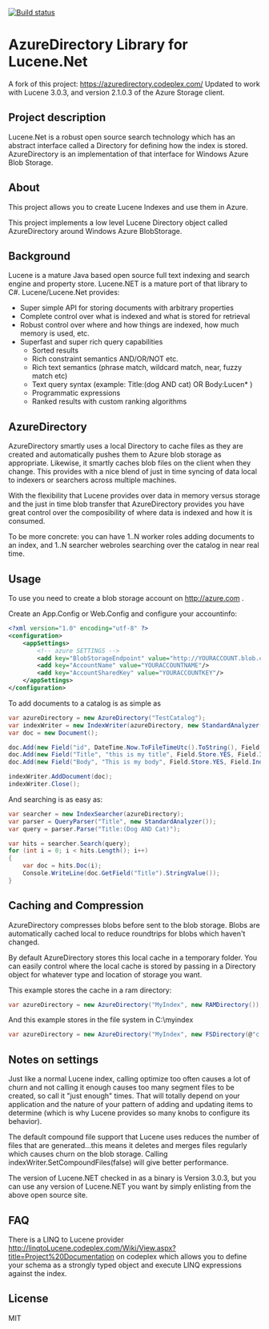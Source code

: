 [![Build status](https://ci.appveyor.com/api/projects/status/87h8usb13l8reiaa?svg=true)](https://ci.appveyor.com/project/richorama/azuredirectory)

# AzureDirectory Library for Lucene.Net

A fork of this project: https://azuredirectory.codeplex.com/
Updated to work with Lucene 3.0.3, and version 2.1.0.3 of the Azure Storage client.

## Project description

Lucene.Net is a robust open source search technology which has an abstract interface called a Directory for defining how the index is stored. AzureDirectory is an implementation of that interface for Windows Azure Blob Storage.

## About
This project allows you to create Lucene Indexes and use them in Azure.

This project implements a low level Lucene Directory object called AzureDirectory around Windows Azure BlobStorage.

## Background
Lucene is a mature Java based open source full text indexing and search engine and property store. 
Lucene.NET is a mature port of that library to C#.
Lucene/Lucene.Net provides:
* Super simple API for storing documents with arbitrary properties
* Complete control over what is indexed and what is stored for retrieval
* Robust control over where and how things are indexed, how much memory is used, etc.
* Superfast and super rich query capabilities
	* Sorted results
	* Rich constraint semantics AND/OR/NOT etc.
	* Rich text semantics (phrase match, wildcard match, near, fuzzy match etc)
	* Text query syntax (example: Title:(dog AND cat) OR Body:Lucen* )
	* Programmatic expressions
	* Ranked results with custom ranking algorithms
 
## AzureDirectory
AzureDirectory smartly uses a local Directory to cache files as they are created and automatically pushes them to Azure blob storage as appropriate. Likewise, it smartly caches blob files on the client when they change. This provides with a nice blend of just in time syncing of data local to indexers or searchers across multiple machines.

With the flexibility that Lucene provides over data in memory versus storage and the just in time blob transfer that AzureDirectory provides you have great control over the composibility of where data is indexed and how it is consumed.

To be more concrete: you can have 1..N worker roles adding documents to an index, and 1..N searcher webroles searching over the catalog in near real time.

## Usage

To use you need to create a blob storage account on http://azure.com .

Create an App.Config or Web.Config and configure your accountinfo:

```xml
<?xml version="1.0" encoding="utf-8" ?>
<configuration>
	<appSettings>
		<!-- azure SETTINGS -->
		<add key="BlobStorageEndpoint" value="http://YOURACCOUNT.blob.core.windows.net"/>
		<add key="AccountName" value="YOURACCOUNTNAME"/>
		<add key="AccountSharedKey" value="YOURACCOUNTKEY"/>
	</appSettings>
</configuration>
```         
 
To add documents to a catalog is as simple as

```cs
var azureDirectory = new AzureDirectory("TestCatalog");
var indexWriter = new IndexWriter(azureDirectory, new StandardAnalyzer(), true);
var doc = new Document();

doc.Add(new Field("id", DateTime.Now.ToFileTimeUtc().ToString(), Field.Store.YES, Field.Index.TOKENIZED, Field.TermVector.NO));
doc.Add(new Field("Title", "this is my title", Field.Store.YES, Field.Index.TOKENIZED, Field.TermVector.NO));
doc.Add(new Field("Body", "This is my body", Field.Store.YES, Field.Index.TOKENIZED, Field.TermVector.NO));

indexWriter.AddDocument(doc);
indexWriter.Close();
```
 

And searching is as easy as:

```cs
var searcher = new IndexSearcher(azureDirectory);               
var parser = QueryParser("Title", new StandardAnalyzer());
var query = parser.Parse("Title:(Dog AND Cat)");

var hits = searcher.Search(query);
for (int i = 0; i < hits.Length(); i++)
{
    var doc = hits.Doc(i);
    Console.WriteLine(doc.GetField("Title").StringValue());
}
```            
 
 
## Caching and Compression

AzureDirectory compresses blobs before sent to the blob storage. Blobs are automatically cached local to reduce roundtrips for blobs which haven't changed. 

By default AzureDirectory stores this local cache in a temporary folder. You can easily control where the local cache is stored by passing in a Directory object for whatever type and location of storage you want.

This example stores the cache in a ram directory:

```cs
var azureDirectory = new AzureDirectory("MyIndex", new RAMDirectory());
```
 
And this example stores in the file system in C:\myindex

```cs
var azureDirectory = new AzureDirectory("MyIndex", new FSDirectory(@"c:\myindex"));
```

## Notes on settings

Just like a normal Lucene index, calling optimize too often causes a lot of churn and not calling it enough causes too many segment files to be created, so call it "just enough" times. That will totally depend on your application and the nature of your pattern of adding and updating items to determine (which is why Lucene provides so many knobs to configure its behavior).

The default compound file support that Lucene uses reduces the number of files that are generated...this means it deletes and merges files regularly which causes churn on the blob storage. Calling indexWriter.SetCompoundFiles(false) will give better performance. 

The version of Lucene.NET checked in as a binary is Version 3.0.3, but you can use any version of Lucene.NET you want by simply enlisting from the above open source site.

## FAQ

There is a LINQ to Lucene provider http://linqtoLucene.codeplex.com/Wiki/View.aspx?title=Project%20Documentation  on codeplex which allows you to define your schema as a strongly typed object and execute LINQ expressions against the index.

## License

MIT
